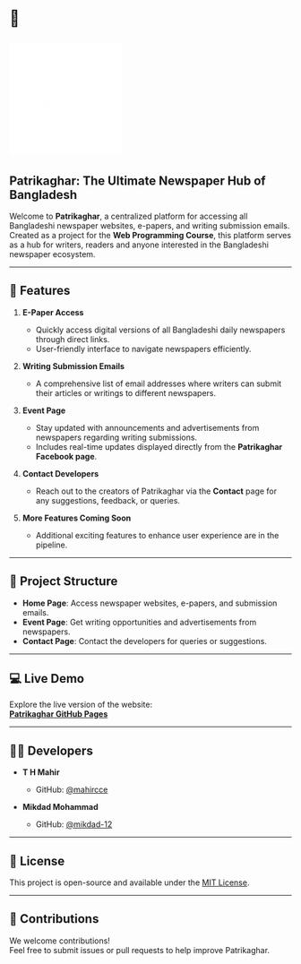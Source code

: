 # 📰 <p align="center">
  <img src="Patrikaghar-logo.png" alt="Patrikaghar Logo" width="200" height="200">
</p>

## Patrikaghar: The Ultimate Newspaper Hub of Bangladesh

Welcome to **Patrikaghar**, a centralized platform for accessing all Bangladeshi newspaper websites, e-papers, and writing submission emails. Created as a project for the **Web Programming Course**, this platform serves as a hub for writers, readers and anyone interested in the Bangladeshi newspaper ecosystem.

---

## 🚀 Features

1. **E-Paper Access**  
   - Quickly access digital versions of all Bangladeshi daily newspapers through direct links.  
   - User-friendly interface to navigate newspapers efficiently.  

2. **Writing Submission Emails**  
   - A comprehensive list of email addresses where writers can submit their articles or writings to different newspapers.  

3. **Event Page**  
   - Stay updated with announcements and advertisements from newspapers regarding writing submissions.  
   - Includes real-time updates displayed directly from the **Patrikaghar Facebook page**.  

4. **Contact Developers**  
   - Reach out to the creators of Patrikaghar via the **Contact** page for any suggestions, feedback, or queries.  

5. **More Features Coming Soon**  
   - Additional exciting features to enhance user experience are in the pipeline.  

---

## 📂 Project Structure

- **Home Page**: Access newspaper websites, e-papers, and submission emails.  
- **Event Page**: Get writing opportunities and advertisements from newspapers.  
- **Contact Page**: Contact the developers for queries or suggestions.  

---

## 💻 Live Demo

Explore the live version of the website:  
[**Patrikaghar GitHub Pages**](https://mahircce.github.io/Patrikaghar/)

---

## 👨‍💻 Developers

- **T H Mahir**  
  - GitHub: [@mahircce](https://github.com/mahircce)  
    

- **Mikdad Mohammad**  
  - GitHub: [@mikdad-12](https://github.com/mikdad-12)  
  

---

## 📜 License

This project is open-source and available under the [MIT License](LICENSE).

---

## 🤝 Contributions

We welcome contributions!  
Feel free to submit issues or pull requests to help improve Patrikaghar.
